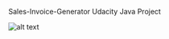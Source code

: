 
Sales-Invoice-Generator Udacity Java Project

![alt text](https://raw.githubusercontent.com/ahmedhassanhimself/Sales-Invoice-Generator/main/photos/UI.png)
